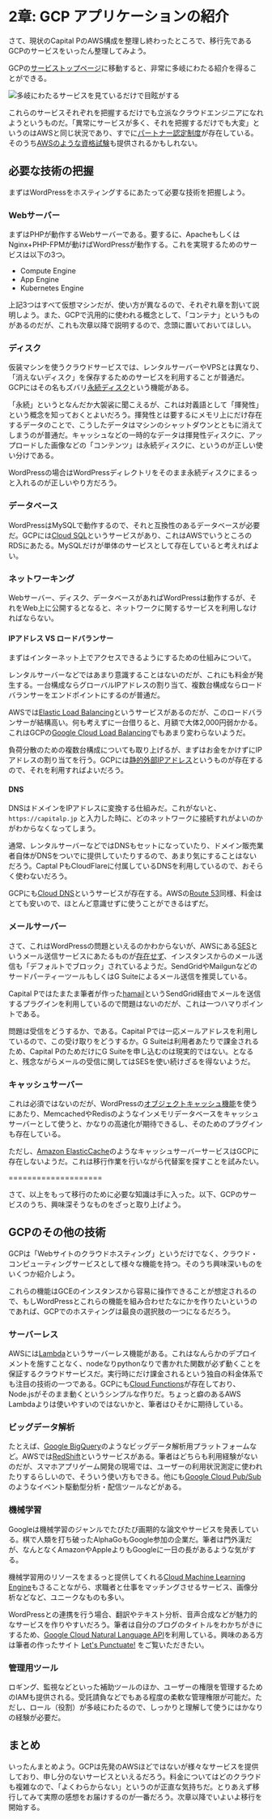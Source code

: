 # 2章: GCP アプリケーションの紹介

さて、現状のCapital PのAWS構成を整理し終わったところで、移行先であるGCPのサービスをいったん整理してみよう。

GCPの[サービストップページ](https://cloud.google.com/?hl=ja)に移動すると、非常に多岐にわたる紹介を得ることができる。

![多岐にわたるサービスを見ているだけで目眩がする](../images/03_01_gcp_services.png)

これらのサービスそれぞれを把握するだけでも立派なクラウドエンジニアになれようというものだ。「異常にサービスが多く、それを把握するだけでも大変」というのはAWSと同じ状況であり、すでに[パートナー認定制度](https://cloud.google.com/partners/join/?hl=ja)が存在している。そのうち[AWSのような資格試験](https://aws.amazon.com/jp/certification/)も提供されるかもしれない。

## 必要な技術の把握

まずはWordPressをホスティングするにあたって必要な技術を把握しよう。

### Webサーバー

まずはPHPが動作するWebサーバーである。要するに、ApacheもしくはNginx+PHP-FPMが動けばWordPressが動作する。これを実現するためのサービスは以下の3つ。

- Compute Engine
- App Engine
- Kubernetes Engine

上記3つはすべて仮想マシンだが、使い方が異なるので、それぞれ章を割いて説明しよう。また、GCPで汎用的に使われる概念として、「コンテナ」というものがあるのだが、これも次章以降で説明するので、念頭に置いておいてほしい。

### ディスク

仮装マシンを使うクラウドサービスでは、レンタルサーバーやVPSとは異なり、「消えないディスク」を保存するためのサービスを利用することが普通だ。GCPにはその名もズバリ[永続ディスク](https://cloud.google.com/persistent-disk/?hl=ja)という機能がある。

「永続」というとなんだか大袈裟に聞こえるが、これは対義語として「揮発性」という概念を知っておくとよいだろう。揮発性とは要するにメモリ上にだけ存在するデータのことで、こうしたデータはマシンのシャットダウンとともに消えてしまうのが普通だ。キャッシュなどの一時的なデータは揮発性ディスクに、アップロードした画像などの「コンテンツ」は永続ディスクに、というのが正しい使い分けである。

WordPressの場合はWordPressディレクトリをそのまま永続ディスクにまるっと入れるのが正しいやり方だろう。

### データベース

WordPressはMySQLで動作するので、それと互換性のあるデータベースが必要だ。GCPには[Cloud SQL](https://cloud.google.com/sql/?hl=ja)というサービスがあり、これはAWSでいうところのRDSにあたる。MySQLだけが単体のサービスとして存在していると考えればよい。

### ネットワーキング

Webサーバー、ディスク、データベースがあればWordPressは動作するが、それをWeb上に公開するとなると、ネットワークに関するサービスを利用しなければならない。

#### IPアドレス VS ロードバランサー

まずはインターネット上でアクセスできるようにするための仕組みについて。

レンタルサーバーなどではあまり意識することはないのだが、これにも料金が発生する。一台構成ならグローバルIPアドレスの割り当て、複数台構成ならロードバランサーをエンドポイントにするのが普通だ。

AWSでは[Elastic Load Balancing](https://aws.amazon.com/jp/elasticloadbalancing/)というサービスがあるのだが、このロードバランサーが結構高い。何も考えずに一台借りると、月額で大体2,000円弱かかる。これはGCPの[Google Cloud Load Balancing](https://cloud.google.com/load-balancing/?hl=ja)でもあまり変わらないようだ。

負荷分散のための複数台構成についても取り上げるが、まずはお金をかけずにIPアドレスの割り当てを行う。GCPには[静的外部IPアドレス](https://cloud.google.com/compute/docs/ip-addresses/reserve-static-external-ip-address?hl=ja)というものが存在するので、それを利用すればよいだろう。

#### DNS

DNSはドメインをIPアドレスに変換する仕組みだ。これがないと、 `https://capitalp.jp` と入力した時に、どのネットワークに接続すれがよいのかがわからなくなってしまう。

通常、レンタルサーバーなどではDNSもセットになっていたり、ドメイン販売業者自体がDNSをついでに提供していたりするので、あまり気にすることはないだろう。Captal PもCloudFlareに付属しているDNSを利用しているので、おそらく使わないだろう。

GCPにも[Cloud DNS](https://cloud.google.com/dns/?hl=ja)というサービスが存在する。AWSの[Route 53](https://aws.amazon.com/jp/route53/)同様、料金はとても安いので、ほとんど意識せずに使うことができるはずだ。

### メールサーバー

さて、これはWordPressの問題といえるのかわからないが、AWSにある[SES](https://aws.amazon.com/jp/ses/)というメール送信サービスにあたるものが[存在せず](https://cloud.google.com/compute/docs/tutorials/sending-mail/?hl=ja)、インスタンスからのメール送信も「デフォルトでブロック」されているようだ。SendGridやMailgunなどのサードパーティーツールもしくはG Suiteによるメール送信を推奨している。

Capital Pではたまたま筆者が作った[hamail](https://github.com/hametuha/hamail)というSendGrid経由でメールを送信するプラグインを利用しているので問題はないのだが、これは一つハマりポイントである。

問題は受信をどうするか、である。Capital Pでは一応メールアドレスを利用しているので、この受け取りをどうするか。G Suiteは利用者あたりで課金されるため、Capital PのためだけにG Suiteを申し込むのは現実的ではない。となると、残念ながらメールの受信に関してはSESを使い続けざるを得ないようだ。

### キャッシュサーバー

これは必須ではないのだが、WordPressの[オブジェクトキャッシュ機能](https://wpdocs.osdn.jp/%E3%82%AF%E3%83%A9%E3%82%B9%E3%83%AA%E3%83%95%E3%82%A1%E3%83%AC%E3%83%B3%E3%82%B9/WP_Object_Cache)を使うにあたり、MemcachedやRedisのようなインメモリデータベースをキャッシュサーバーとして使うと、かなりの高速化が期待できるし、そのためのプラグインも存在している。

ただし、[Amazon ElasticCache](https://aws.amazon.com/jp/elasticache/)のようなキャッシュサーバーサービスはGCPに存在しないようだ。これは移行作業を行いながら代替案を探すことを試みたい。

====================

さて、以上をもって移行のために必要な知識は手に入った。以下、GCPのサービスのうち、興味深そうなものをざっと取り上げよう。

## GCPのその他の技術

GCPは「Webサイトのクラウドホスティング」というだけでなく、クラウド・コンピューティングサービスとして様々な機能を持つ。そのうち興味深いものをいくつか紹介しよう。

これらの機能はGCEのインスタンスから容易に操作できることが想定されるので、もしWordPressとこれらの機能を組み合わせたなにかを作りたいというのであれば、GCPでのホスティングは最良の選択肢の一つになるだろう。

### サーバーレス

AWSには[Lambda](http://aws.amazon.com/jp/lambda/)というサーバーレス機能がある。これはなんらかのデプロイメントを施すことなく、nodeなりpythonなりで書かれた関数が必ず動くことを保証するクラウドサービスだ。実行時にだけ課金されるという独自の料金体系でも注目の技術の一つである。GCPにも[Cloud Functions](https://cloud.google.com/functions/?hl=ja)が存在しており、Node.jsがそのまま動くというシンプルな作りだ。ちょっと癖のあるAWS Lambdaよりは使いやすいのではないかと、筆者はひそかに期待している。

### ビッグデータ解析

たとえば、[Google BigQuery]()のようなビッグデータ解析用プラットフォームなど。AWSでは[RedShift](https://aws.amazon.com/jp/redshift/)というサービスがある。筆者はどちらも利用経験がないのだが、スマホアプリゲーム開発の現場では、ユーザーの利用状況測定に使われたりするらしいので、そういう使い方もできる。他にも[Google Cloud Pub/Sub](https://cloud.google.com/pubsub/?hl=ja)のようなイベント駆動型分析・配信ツールなどがある。

### 機械学習

Googleは機械学習のジャンルでたびたび画期的な論文やサービスを発表している。棋で人類を打ち破ったAlphaGoもGoogle参加の企業だ。筆者は門外漢だが、なんとなくAmazonやAppleよりもGoogleに一日の長があるような気がする。

機械学習用のリソースをまるっと提供してくれる[Cloud Machine Learning Engine](https://cloud.google.com/ml-engine/?hl=ja)もさることながら、求職者と仕事をマッチングさせるサービス、画像分析などなど、ユニークなものも多い。

WordPressとの連携を行う場合、翻訳やテキスト分析、音声合成などが魅力的なサービスを作りやすいだろう。筆者は自分のブログのタイトルをわかちがきにするため、[Google Cloud Natural Language API](https://cloud.google.com/natural-language/?hl=ja)を利用している。興味のある方は筆者の作ったサイト [Let's Punctuate!](https://punctuate.space) をご覧いただきたい。

### 管理用ツール

ロギング、監視などといった補助ツールのほか、ユーザーの権限を管理するためのIAMも提供される。受託請負などでもある程度の柔軟な管理権限が可能だ。ただし、ロール（役割）が多岐にわたるので、しっかりと理解して使うにはかなりの経験が必要だ。

## まとめ

いったんまとめよう。GCPは先発のAWSほどではないが様々なサービスを提供しており、申し分のないサービスといえるだろう。料金についてはどのクラウドも複雑なので、「よくわらからない」というのが正直な気持ちだ。とりあえず移行してみて実際の感想をお届けするのが一番だろう。次章以降でいよいよ移行を開始する。